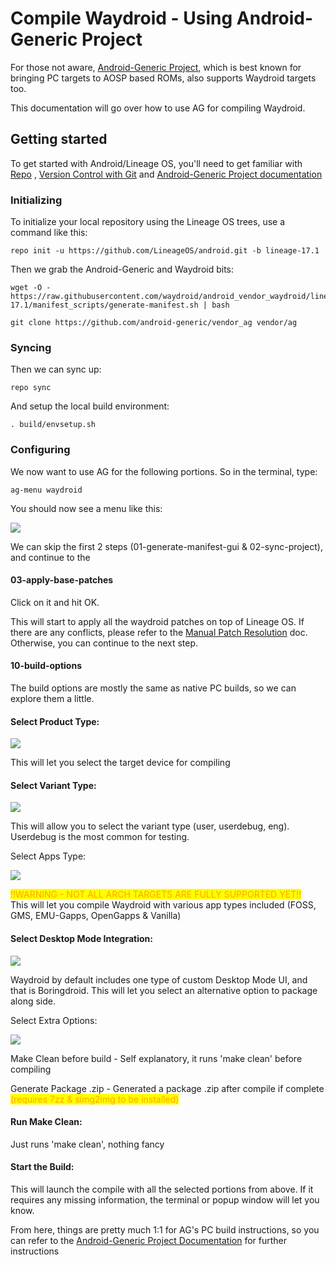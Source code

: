 # Compile Waydroid - Using Android-Generic Project

For those not aware, [Android-Generic Project](https://android-generic.github.io), which is best known for bringing PC targets to AOSP based ROMs, also supports Waydroid targets too.&#x20;

This documentation will go over how to use AG for compiling Waydroid.&#x20;

## Getting started

To get started with Android/Lineage OS, you'll need to get familiar with [Repo](https://source.android.com/source/using-repo.html) , [Version Control with Git](https://source.android.com/source/version-control.html) and [Android-Generic Project documentation](https://android-generic-project.gitbook.io/documentation/android-generic-project-getting-started)

### Initializing

To initialize your local repository using the Lineage OS trees, use a command like this:

```
repo init -u https://github.com/LineageOS/android.git -b lineage-17.1
```

Then we grab the Android-Generic and Waydroid bits:

```
wget -O - https://raw.githubusercontent.com/waydroid/android_vendor_waydroid/lineage-17.1/manifest_scripts/generate-manifest.sh | bash
```

```
git clone https://github.com/android-generic/vendor_ag vendor/ag
```

### Syncing

Then we can sync up:

```
repo sync
```

And setup the local build environment:

```
. build/envsetup.sh
```

### Configuring

We now want to use AG for the following portions. So in the terminal, type:

```
ag-menu waydroid
```

You should now see a menu like this:

![](<../.gitbook/assets/image (1).png>)

We can skip the first 2 steps (01-generate-manifest-gui & 02-sync-project), and continue to the&#x20;

#### 03-apply-base-patches

Click on it and hit OK.&#x20;

This will start to apply all the waydroid patches on top of Lineage OS. If there are any conflicts, please refer to the [Manual Patch Resolution](manual-patch-resolution.md) doc. Otherwise, you can continue to the next step.&#x20;

#### 10-build-options

The build options are mostly the same as native PC builds, so we can explore them a little.&#x20;

#### Select Product Type:

![](<../.gitbook/assets/image (4).png>)

This will let you select the target device for compiling

#### Select Variant Type:

![](<../.gitbook/assets/image (3).png>)

This will allow you to select the variant type (user, userdebug, eng). Userdebug is the most common for testing.&#x20;

Select Apps Type:

![](<../.gitbook/assets/image (2).png>)

<mark style="color:orange;">!!WARNING - NOT ALL ARCH TARGETS ARE FULLY SUPPORTED YET!!</mark>\
This will let you compile Waydroid with various app types included (FOSS, GMS, EMU-Gapps, OpenGapps & Vanilla)&#x20;

#### Select Desktop Mode Integration:

![](../.gitbook/assets/image.png)

Waydroid by default includes one type of custom Desktop Mode UI, and that is Boringdroid. This will let you select an alternative option to package along side.&#x20;

Select Extra Options:

![](<../.gitbook/assets/image (6).png>)

Make Clean before build - Self explanatory, it runs 'make clean' before compiling

Generate Package .zip - Generated a package .zip after compile if complete <mark style="color:orange;">(requires 7zz & simg2img to be installed)</mark>&#x20;

#### Run Make Clean:

Just runs 'make clean', nothing fancy

#### Start the Build:

This will launch the compile with all the selected portions from above. If it requires any missing information, the terminal or popup window will let you know.&#x20;

From here, things are pretty much 1:1 for AG's PC build instructions, so you can refer to the [Android-Generic Project Documentation](https://android-generic-project.gitbook.io/documentation/android-generic-project-getting-started) for further instructions
